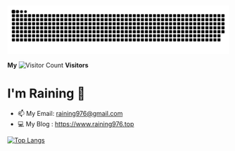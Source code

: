 ![](https://raw.githubusercontent.com/raining976/raining976/output/github-contribution-grid-snake.svg)


**My** ![Visitor Count](https://profile-counter.glitch.me/yogurt-alpaca/count.svg) **Visitors**

# I'm Raining 👋

- 📫 My Email: raining976@gmail.com
- 💻 My Blog : https://www.raining976.top

[![Top Langs](https://github-readme-stats.vercel.app/api/top-langs/?username=raining976&layout=compact)](https://github.com/anuraghazra/github-readme-stats)


